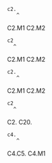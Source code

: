 ```
c2.
   ^
```

C2.M1
C2.M2


```
c2
  ^
```

C2.M1
C2.M2


```
c2.
   ^
```

C2.M1
C2.M2


```
c2
  ^
```

C2.
C20.


```
c4.
   ^
```

C4.C5.
C4.M1


